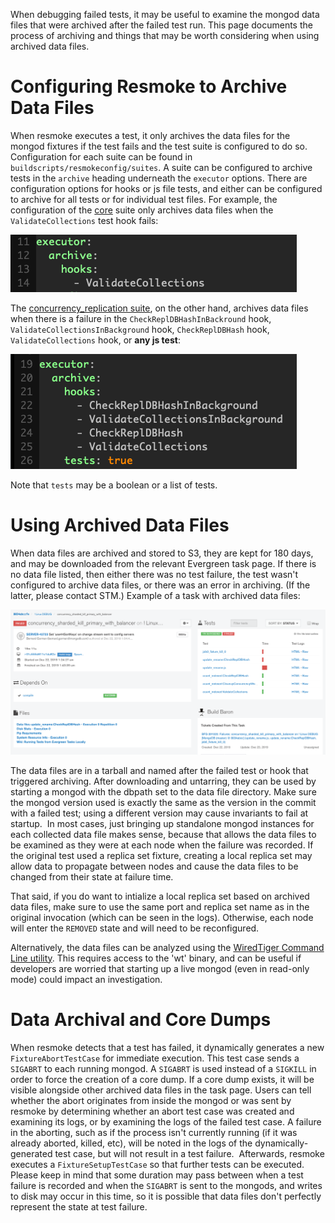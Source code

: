 When debugging failed tests, it may be useful to examine the mongod data files that were archived after the failed test run. This page documents the process of archiving and things that may be worth considering when using archived data files.

# Configuring Resmoke to Archive Data Files
When resmoke executes a test, it only archives the data files for the mongod fixtures if the test fails and the test suite is configured to do so. Configuration for each suite can be found in `buildscripts/resmokeconfig/suites`. A suite can be configured to archive tests in the `archive` heading underneath the `executor` options. There are configuration options for hooks or js file tests, and either can be configured to archive for all tests or for individual test files. For example, the configuration of the [core](https://github.com/mongodb/mongo/blob/master/buildscripts/resmokeconfig/suites/core.yml) suite only archives data files when the `ValidateCollections` test hook fails: 

![core_archive_configuration](images/core_archive_configuration.png)

The [concurrency_replication suite](https://github.com/mongodb/mongo/blob/master/buildscripts/resmokeconfig/suites/concurrency_replication.yml), on the other hand, archives data files when there is a failure in the `CheckReplDBHashInBackround` hook, `ValidateCollectionsInBackground` hook, `CheckReplDBHash` hook, `ValidateCollections` hook, or **any js test**:

![concurrency_replication_archive_configuration](images/concurrency_replication_archive_configuration.png)

Note that `tests` may be a boolean or a list of tests.

# Using Archived Data Files
When data files are archived and stored to S3, they are kept for 180 days, and may be downloaded from the relevant Evergreen task page. If there is no data file listed, then either there was no test failure, the test wasn't configured to archive data files, or there was an error in archiving. (If the latter, please contact STM.) Example of a task with archived data files:

![archived_task_page](images/archived_task_page.png)

The data files are in a tarball and named after the failed test or hook that triggered archiving. After downloading and untarring, they can be used by starting a mongod with the dbpath set to the data file directory. Make sure the mongod version used is exactly the same as the version in the commit with a failed test; using a different version may cause invariants to fail at startup.  In most cases, just bringing up standalone mongod instances for each collected data file makes sense, because that allows the data files to be examined as they were at each node when the failure was recorded. If the original test used a replica set fixture, creating a local replica set may allow data to propagate between nodes and cause the data files to be changed from their state at failure time.

That said, if you do want to intialize a local replica set based on archived data files, make sure to use the same port and replica set name as in the original invocation (which can be seen in the logs). Otherwise, each node will enter the `REMOVED` state and will need to be reconfigured.

Alternatively, the data files can be analyzed using the [WiredTiger Command Line utility](https://wiki.corp.mongodb.com/pages/viewpage.action?spaceKey=WT&title=Dumping+the+content+of+MongoDB+files). This requires access to the 'wt' binary, and can be useful if developers are worried that starting up a live mongod (even in read-only mode) could impact an investigation. 

# Data Archival and Core Dumps
When resmoke detects that a test has failed, it dynamically generates a new `FixtureAbortTestCase` for immediate execution. This test case sends a `SIGABRT` to each running mongod. A `SIGABRT` is used instead of a `SIGKILL` in order to force the creation of a core dump. If a core dump exists, it will be visible alongside other archived data files in the task page. Users can tell whether the abort originates from inside the mongod or was sent by resmoke by determining whether an abort test case was created and examining its logs, or by examining the logs of the failed test case. A failure in the aborting, such as if the process isn't currently running (if it was already aborted, killed, etc), will be noted in the logs of the dynamically-generated test case, but will not result in a test failure.  Afterwards, resmoke executes a `FixtureSetupTestCase` so that further tests can be executed. Please keep in mind that some duration may pass between when a test failure is recorded and when the `SIGABRT` is sent to the mongods, and writes to disk may occur in this time, so it is possible that data files don't perfectly represent the state at test failure.


